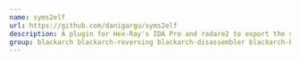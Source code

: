 ```yaml
---
name: syms2elf
url: https://github.com/danigargu/syms2elf
description: A plugin for Hex-Ray's IDA Pro and radare2 to export the symbols recognized to the ELF symbol table.
group: blackarch blackarch-reversing blackarch-disassembler blackarch-binary
---
```

